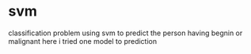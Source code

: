 # svm
classification problem
using svm to predict the person having begnin or malignant
here i tried one model to prediction
